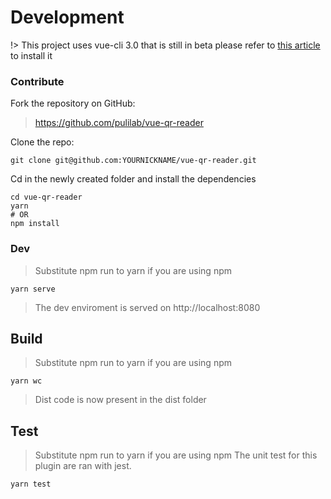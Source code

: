 # Development

!> This project uses vue-cli 3.0 that is still in beta please refer to [this article](https://github.com/vuejs/vue-cli) to install it

### Contribute

Fork the repository on GitHub:

> https://github.com/pulilab/vue-qr-reader

Clone the repo:

```shell
git clone git@github.com:YOURNICKNAME/vue-qr-reader.git
```

Cd in the newly created folder and install the dependencies

```shell
cd vue-qr-reader
yarn
# OR
npm install
```

### Dev
> Substitute npm run to yarn if you are using npm

```shell
yarn serve
```

> The dev enviroment is served on http://localhost:8080

## Build
> Substitute npm run to yarn if you are using npm

```shell
yarn wc
```

> Dist code is now present in the dist folder


## Test
> Substitute npm run to yarn if you are using npm
The unit test for this plugin are ran with jest.

```shell
yarn test
```
